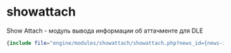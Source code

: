 showattach
==========

Show Attach - модуль вывода информации об аттачменте для DLE

```php
{include file="engine/modules/showattach/showattach.php?news_id={news-id}"}
```
